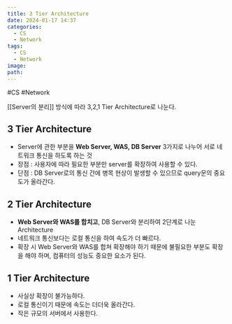 ```yaml
---
title: 3 Tier Architecture
date: 2024-01-17 14:37
categories:
  - CS
  - Network
tags:
  - CS
  - Network
image: 
path:
---
```

#CS #Network 

[[Server의 분리]] 방식에 따라 3,2,1 Tier Architecture로 나눈다.
## 3 Tier Architecture
- Server에 관한 부분을 **Web Server, WAS, DB Server** 3가지로 나누어 서로 네트워크 통신을 하도록 하는 것
- 장점 : 사용자에 따라 필요한 부분만 server를 확장하여 사용할 수 있다.
- 단점 : DB Server로의 통신 간에 병목 현상이 발생할 수 있으므로 query문의 중요도가 올라간다.

## 2 Tier Architecture
- **Web Server와 WAS를 합치고**, DB Server와 분리하여 2단계로 나눈 Architecture
- 네트워크 통신보다는 로컬 통신을 하여 속도가 더 빠르다.
- 확장 시 Web Server와 WAS를 합쳐 확장해야 하기 때문에 불필요한 부분도 확장을 해야 하며, 컴퓨터의 성능도 중요한 요소가 된다.

## 1 Tier Architecture
- 사실상 확장이 불가능하다.
- 로컬 통신이기 때문에 속도는 더더욱 올라간다.
- 작은 규모의 서버에서 사용한다.